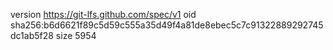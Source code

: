 version https://git-lfs.github.com/spec/v1
oid sha256:b6d6621f89c5d59c555a35d49f4a81de8ebec5c7c91322889292745dc1ab5f28
size 5954
